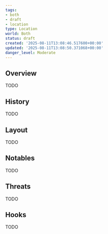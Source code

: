 ```yaml
---
tags:
- both
- draft
- location
type: Location
world: Both
status: draft
created: '2025-08-11T13:08:46.517600+00:00'
updated: '2025-08-11T13:08:50.371068+00:00'
danger_level: Moderate
---
```



## Overview

TODO
## History

TODO
## Layout

TODO
## Notables

TODO
## Threats

TODO
## Hooks

TODO
